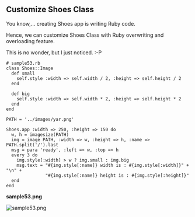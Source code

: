Customize Shoes Class
---------------------
You know,... creating Shoes app is writing Ruby code.

Hence, we can customize Shoes Class with Ruby overwriting and overloading feature.

This is no wonder, but I just noticed. :-P

	# sample53.rb
	class Shoes::Image
	  def small
	    self.style :width => self.width / 2, :height => self.height / 2
	  end
	  
	  def big
	    self.style :width => self.width * 2, :height => self.height * 2
	  end
	end
	
	PATH = '../images/yar.png'
	
	Shoes.app :width => 250, :height => 150 do
	  w, h = imagesize(PATH)
	  img = image PATH, :width => w, :height => h, :name => PATH.split('/').last
	  msg = para 'ready', :left => w, :top => h
	  every 3 do
	    img.style[:width] > w ? img.small : img.big
	    msg.text = "#{img.style[:name]} width is : #{img.style[:width]}" + "\n" +
	               "#{img.style[:name]} height is : #{img.style[:height]}"
	  end
	end
	  

**sample53.png**

![sample53.png](http://www.rin-shun.com/rubylearning/shoes/shoes_tutorial_html/images/sample53.png) <!-- patch -->
